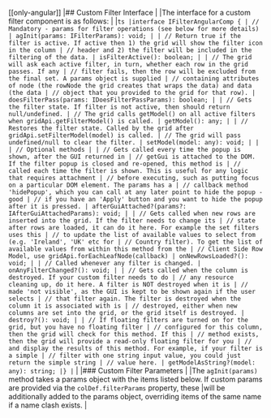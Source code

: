 [[only-angular]]
|## Custom Filter Interface
|
|The interface for a custom filter component is as follows:
|
|`ts |interface IFilterAngularComp { | // Mandatory - params for filter operations (see below for more details) | agInit(params: IFilterParams): void; | | // Return true if the filter is active. If active then 1) the grid will show the filter icon in the column | // header and 2) the filter will be included in the filtering of the data. | isFilterActive(): boolean; | | // The grid will ask each active filter, in turn, whether each row in the grid passes. If any | // filter fails, then the row will be excluded from the final set. A params object is supplied | // containing attributes of node (the rowNode the grid creates that wraps the data) and data (the data | // object that you provided to the grid for that row). | doesFilterPass(params: IDoesFilterPassParams): boolean; | | // Gets the filter state. If filter is not active, then should return null/undefined. | // The grid calls getModel() on all active filters when gridApi.getFilterModel() is called. | getModel(): any; | | // Restores the filter state. Called by the grid after gridApi.setFilterModel(model) is called. | // The grid will pass undefined/null to clear the filter. | setModel(model: any): void; | | | // Optional methods | | // Gets called every time the popup is shown, after the GUI returned in | // getGui is attached to the DOM. If the filter popup is closed and re-opened, this method is | // called each time the filter is shown. This is useful for any logic that requires attachment | // before executing, such as putting focus on a particular DOM element. The params has a | // callback method 'hidePopup', which you can call at any later point to hide the popup - good | // if you have an 'Apply' button and you want to hide the popup after it is pressed. | afterGuiAttached?(params?: IAfterGuiAttachedParams): void; | | // Gets called when new rows are inserted into the grid. If the filter needs to change its | // state after rows are loaded, it can do it here. For example the set filters uses this | // to update the list of available values to select from (e.g. 'Ireland', 'UK' etc for | // Country filter). To get the list of available values from within this method from the | // Client Side Row Model, use gridApi.forEachLeafNode(callback) | onNewRowsLoaded?(): void; | | // Called whenever any filter is changed. | onAnyFilterChanged?(): void; | | // Gets called when the column is destroyed. If your custom filter needs to do | // any resource cleaning up, do it here. A filter is NOT destroyed when it is | // made 'not visible', as the GUI is kept to be shown again if the user selects | // that filter again. The filter is destroyed when the column it is associated with is | // destroyed, either when new columns are set into the grid, or the grid itself is destroyed. | destroy?(): void; | | // If floating filters are turned on for the grid, but you have no floating filter | // configured for this column, then the grid will check for this method. If this | // method exists, then the grid will provide a read-only floating filter for you | // and display the results of this method. For example, if your filter is a simple | // filter with one string input value, you could just return the simple string | // value here. | getModelAsString?(model: any): string; |} |`
|
|### Custom Filter Parameters
|
|The `agInit(params)` method takes a params object with the items listed below. If custom params are provided via the `colDef.filterParams` property, these
|will be additionally added to the params object, overriding items of the same name if a name clash exists.
|
